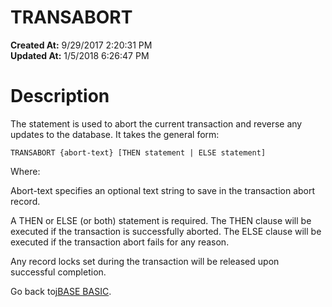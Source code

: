 # TRANSABORT

**Created At:** 9/29/2017 2:20:31 PM  
**Updated At:** 1/5/2018 6:26:47 PM  


# Description

The statement is used to abort the current transaction and reverse any updates to the database. It takes the general form:

```
TRANSABORT {abort-text} [THEN statement | ELSE statement]
```

Where:

Abort-text specifies an optional text string to save in the transaction abort record.

A THEN or ELSE (or both) statement is required. The THEN clause will be executed if the transaction is successfully aborted. The ELSE clause will be executed if the transaction abort fails for any reason.

Any record locks set during the transaction will be released upon successful completion.



Go back to[jBASE BASIC](263498-jbase-basic).
